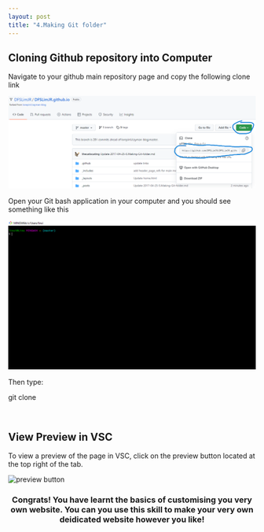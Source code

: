 ```yaml
---
layout: post
title: "4.Making Git folder"
---
```

<style>
h3 {text-align: center;}
</style>
<h2>Cloning Github repository into Computer</h2>
<p> Navigate to your github main repository page and copy the following clone link</p>
<img src= "https://github.com/DFSLimJR/DFSLimJR.github.io/blob/e831e6a1c003250f79feeb7b34c55c3bc7a667fd/images/cloning%20link.png" alt="github page">
<p>Open your Git bash application in your computer and you should see something like this</p>
<img src= "https://github.com/DFSLimJR/DFSLimJR.github.io/blob/e9cce14e96480f55ff4bd1d5513b4d94aa244a5c/images/add%20git%20folder.png" alt="git page">
<p>Then type:</p>
 

  
  git clone 
  
 
  
<br />
<h2>View Preview in VSC</h2>
<p>To view a preview of the page in VSC, click on the preview button located at the top right of the  tab.</p>
<img src= "https://dfslimjr.github.io/images/preview.png" alt="preview button">
<br />
<h3>Congrats! You have learnt the basics of customising you very own website. You can you use this skill to make your very own deidicated website
  however you like!</h3>
